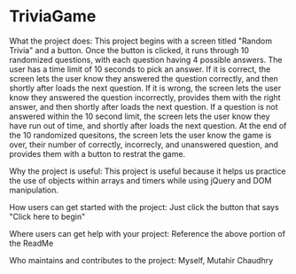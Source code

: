# TriviaGame
What the project does:
This project begins with a screen titled "Random Trivia" and a button. Once the button is clicked, it runs through 10 randomized questions, with each question having 4 possible answers. The user has a time limit of 10 seconds to pick an answer. 
If it is correct, the screen lets the user know they answered the question correctly, and then shortly after loads the next question. If it is wrong, the screen lets the user know they answered the question incorrectly, provides them with the right answer, and then shortly after loads the next question. If a question is not answered within the 10 second limit, the screen lets the user know they have run out of time, and shortly after loads the next question. 
At the end of the 10 randomized quesitons, the screen lets the user know the game is over, their number of correctly, incorrecly, and unanswered question, and provides them with a button to restrat the game.

Why the project is useful:
This project is useful because it helps us practice the use of objects within arrays and timers while using jQuery and DOM manipulation.

How users can get started with the project:
Just click the button that says "Click here to begin"

Where users can get help with your project:
Reference the above portion of the ReadMe

Who maintains and contributes to the project:
Myself, Mutahir Chaudhry